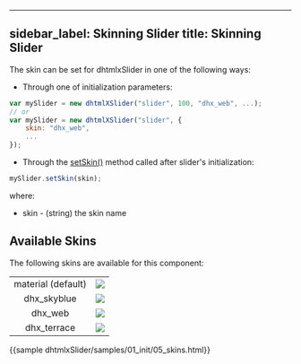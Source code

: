
---
sidebar_label: Skinning Slider
title: Skinning Slider
---          

The skin can be set for dhtmlxSlider in one of the following ways:

- Through one of initialization parameters:

~~~js
var mySlider = new dhtmlXSlider("slider", 100, "dhx_web", ...);
// or
var mySlider = new dhtmlXSlider("slider", {                    
	skin: "dhx_web",
	...
});
~~~

- Through the <a href="api/dhtmlxslider_setskin.md">setSkin()</a> method called after slider's initialization:
  
~~~js
mySlider.setSkin(skin);
~~~
	
where:

- skin - (string) the skin name



Available Skins
------------------
The following skins are available for this component:

<table>
<tr><td style="text-align:center;">material (default)</td><td style="text-align:center;"><img src="slider/material.png"/></td></tr>
<tr><td style="text-align:center;">dhx_skyblue</td><td style="text-align:center;"><img src="slider/dhx_skyblue.png"/></td></tr>
<tr><td style="text-align:center;">dhx_web</td><td style="text-align:center;"><img src="slider/dhx_web.png"/></td></tr>
<tr><td style="text-align:center;">dhx_terrace</td><td style="text-align:center;"><img src="slider/dhx_terrace.png"/></td></tr>
</table>

{{sample dhtmlxSlider/samples/01_init/05_skins.html}}